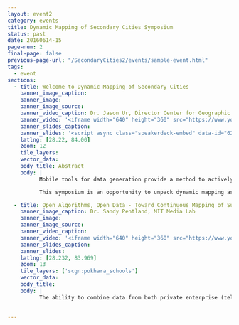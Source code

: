 ```yaml
---
layout: event2
category: events
title: Dynamic Mapping of Secondary Cities Symposium
status: past
date: 20160614-15
page-num: 2
final-page: false
previous-page-url: "/SecondaryCities2/events/sample-event.html"
tags:
  - event
sections:
  - title: Welcome to Dynamic Mapping of Secondary Cities
    banner_image_caption: 
    banner_image: 
    banner_image_source: 
    banner_video_caption: Dr. Jason Ur, Director Center for Geographic Analysis, Harvard University & Dr. Melinda Laituri, Director Centroid, Colorado State University
    banner_video: '<iframe width="640" height="360" src="https://www.youtube.com/embed/X8BxcZ9Cp7Q" frameborder="0" allowfullscreen></iframe>'
    banner_slides_caption: 
    banner_slides: '<script async class="speakerdeck-embed" data-id="6282c16a12ab4990aac48b734568f856" data-ratio="1.33333333333333" src="//speakerdeck.com/assets/embed.js"></script>'
    latlng: [28.22, 84.00]
    zoom: 12
    tile_layers:
    vector_data:
    body_title: Abstract
    body: |
          Mobile tools for data generation provide a method to actively engage in data collection for different stakeholders. Intersecting these tools with web-based maps and geographic information systems are the basis for dynamic mapping – one where the map is interactive and where the data lends itself to analysis for generating new information. Within the current milieu, maps are dynamic on a number of levels: scale (ability to zoom); turning on and off data layers; creating map animations. Maps are also dynamic with respect to what and how data are collected, who participates in the collection process, and who analyzes the data and uses it.

          This symposium is an opportunity to unpack dynamic mapping as it applies to the suite of tools under examination here. The symposium will also lay the groundwork for a network of users to identify intersections and discuss lessons learned on how improvements can be made from data development to stakeholder involvement in the context of secondary cities. Secondary cities are non-primary cities that often serve as regional hubs for commerce, services, and governance, with populations that can range from 100,000 to 5 million. They are generally experiencing rapid urbanization and are often the fastest growing areas in developing countries, experiencing unplanned growth and development with limited geospatial data.

  - title: Open Algorithms, Open Data - Toward Continuous Mapping of Sustainable Development
    banner_image_caption: Dr. Sandy Pentland, MIT Media Lab
    banner_image: 
    banner_image_source:
    banner_video_caption: 
    banner_video: '<iframe width="640" height="360" src="https://www.youtube.com/embed/Rn7VdlWJjN8" frameborder="0" allowfullscreen></iframe>'
    banner_slides_caption: 
    banner_slides:
    latlng: [28.232, 83.969]
    zoom: 13
    tile_layers: ['scgn:pokhara_schools']
    vector_data:
    body_title:
    body: |
          The ability to combine data from both private enterprise (telcos, banks, etc) and government allows continuous mapping of variables relevant to good government and sustainable development. The key is a framework that protects individual privacy and private interests.

         
---
```




